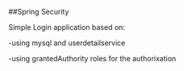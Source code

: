 ##Spring Security

Simple Login application based on:

-using mysql and userdetailservice

-using grantedAuthority roles for the authorixation


